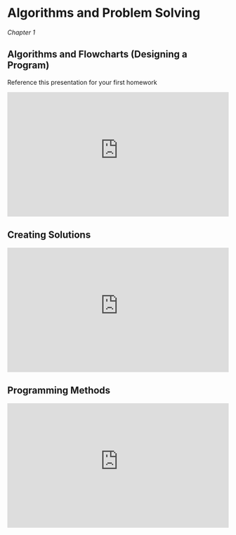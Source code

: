 Algorithms and Problem Solving
==============================

*Chapter 1*

Algorithms and Flowcharts (Designing a Program)
-----------------------------------------------

Reference this presentation for your first homework

<div style="max-width: 640px; margin: 0 auto; padding: 0;">
<div style="position: relative; padding-bottom: 56.25%; height: 0;"><iframe width="560" height="315" style="position: absolute; top: 0; left: 0; width: 100%; height: 100%;" src="https://www.youtube-nocookie.com/embed/q63KRVnK5To?rel=0&amp;showinfo=0" frameborder="0" gesture="media" allow="encrypted-media" allowfullscreen="allowfullscreen"></iframe></div>
</div>

Creating Solutions
------------------

<div style="max-width: 640px; margin: 0 auto 5pt auto; padding: 0;">
<div style="position: relative; padding-bottom: 56.25%; height: 0;"><iframe width="560" height="315" style="position: absolute; top: 0; left: 0; width: 100%; height: 100%;" src="https://www.youtube-nocookie.com/embed/oBDncytnVP4?rel=0&amp;showinfo=0" frameborder="0" allow="accelerometer; autoplay; encrypted-media; gyroscope; picture-in-picture" allowfullscreen="allowfullscreen"></iframe></div>
</div>

Programming Methods
-------------------

<div style="max-width: 640px; margin: 0 auto 5pt auto; padding: 0;">
<div style="position: relative; padding-bottom: 56.25%; height: 0;"><iframe width="560" height="315" style="position: absolute; top: 0; left: 0; width: 100%; height: 100%;" src="https://www.youtube-nocookie.com/embed/ZJLURiDaokQ?rel=0&amp;showinfo=0" frameborder="0" allow="accelerometer; autoplay; encrypted-media; gyroscope; picture-in-picture" allowfullscreen="allowfullscreen"></iframe></div>
</div>
